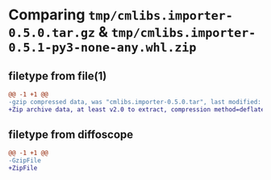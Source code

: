 # Comparing `tmp/cmlibs.importer-0.5.0.tar.gz` & `tmp/cmlibs.importer-0.5.1-py3-none-any.whl.zip`

## filetype from file(1)

```diff
@@ -1 +1 @@
-gzip compressed data, was "cmlibs.importer-0.5.0.tar", last modified: Sat Apr 15 02:16:17 2023, max compression
+Zip archive data, at least v2.0 to extract, compression method=deflate
```

## filetype from diffoscope

```diff
@@ -1 +1 @@
-GzipFile
+ZipFile
```

